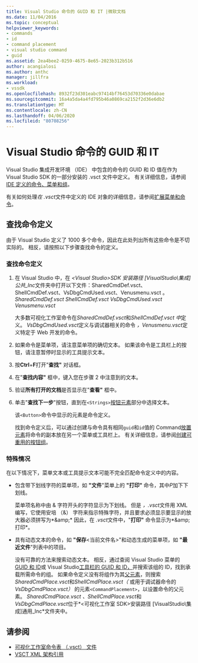 ```yaml
---
title: Visual Studio 命令的 GUID 和 IT |微软文档
ms.date: 11/04/2016
ms.topic: conceptual
helpviewer_keywords:
- commands
- id
- command placement
- visual studio command
- guid
ms.assetid: 2ea4bee2-0259-4675-8e65-2023b312b516
author: acangialosi
ms.author: anthc
manager: jillfra
ms.workload:
- vssdk
ms.openlocfilehash: 8932f23d301eabc97414bf76453d70336e0dabae
ms.sourcegitcommit: 16a4a5da4a4fd795b46a0869ca2152f2d36e6db2
ms.translationtype: MT
ms.contentlocale: zh-CN
ms.lasthandoff: 04/06/2020
ms.locfileid: "80708256"
---
```

# <a name="guids-and-ids-of-visual-studio-commands"></a>Visual Studio 命令的 GUID 和 IT
Visual Studio 集成开发环境 （IDE） 中包含的命令的 GUID 和 ID 值在作为 Visual Studio SDK 的一部分安装的 .vsct 文件中定义。 有关详细信息，请参阅[IDE 定义的命令、菜单和组](../../extensibility/internals/ide-defined-commands-menus-and-groups.md)。

 有关如何处理*在 .vsct*文件中定义的 IDE 对象的详细信息，请参阅[扩展菜单和命令](../../extensibility/extending-menus-and-commands.md)。

## <a name="find-a-command-definition"></a>查找命令定义
 由于 Visual Studio 定义了 1000 多个命令，因此在此处列出所有这些命令是不切实际的。 相反，请按照以下步骤查找命令的定义。

### <a name="to-locate-a-command-definition"></a>查找命令定义

1. 在 Visual Studio 中，在 *<Visual Studio\>SDK 安装路径 [VisualStudio\\集成]公共_Inc*文件夹中打开以下文件：SharedCmdDef.vsct、ShellCmdDef.vsct、VsDbgCmdUsed.vsct、Venusmenu.vsct 。 *SharedCmdDef.vsct* *ShellCmdDef.vsct* *VsDbgCmdUsed.vsct* *Venusmenu.vsct*

    大多数可视化工作室命令在*SharedCmdDef.vsct*和*ShellCmdDef.vsct 中*定义。 *VsDbgCmdUsed.vsct*定义与调试器相关的命令 *，Venusmenu.vsct*定义特定于 Web 开发的命令。

2. 如果命令是菜单项，请注意菜单项的确切文本。 如果该命令是工具栏上的按钮，请注意暂停时显示的工具提示文本。

3. 按**Ctrl**+**F**打开"**查找"** 对话框。

4. 在"**查找内容"** 框中，键入您在步骤 2 中注意到的文本。

5. 验证**所有打开的文档**是否显示在"**查看"** 框中。

6. 单击"**查找下一步**"按钮，直到在`<Strings>`[按钮元素](../../extensibility/button-element.md)部分中选择文本。

    该`<Button>`命令中显示的元素是命令定义。

   找到命令定义后，可以通过创建与命令具有相同`guid`和`id`值的 Command[放置元素](../../extensibility/commandplacement-element.md)将命令的副本放在另一个菜单或工具栏上。 有关详细信息，请参阅[创建可重用的按钮组](../../extensibility/creating-reusable-groups-of-buttons.md)。

### <a name="special-cases"></a>特殊情况
 在以下情况下，菜单文本或工具提示文本可能不完全匹配命令定义中的内容。

- 包含带下划线字符的菜单项，如 **"文件**"菜单上的 **"打印"** 命令，其中*P*加下下划线。

     菜单项名称中由 & 字符开头的字符显示为下划线。 但是 *，.vsct*文件用 XML 编写，它使用安培 （&） 字符来指示特殊字符，并且要求必须显示要显示的放大器必须拼写为*&amp;amp;* 因此，在 *.vsct*文件中，"**打印"** 命令显示为*&amp;amp;打印*。

- 具有动态文本的命令，如 **"保存**\<当前文件名\>"和动态生成的菜单项，如 **"最近文件**"列表中的项目。

     没有可靠的方法来搜索动态文本。 相反，通过查阅 Visual Studio 菜单的[GUID 和 ID](../../extensibility/internals/guids-and-ids-of-visual-studio-menus.md)或 Visual Studio[工具栏的 GUID 和 ID，](../../extensibility/internals/guids-and-ids-of-visual-studio-toolbars.md)并搜索该组的 ID，找到承载所需命令的组。 如果命令定义没有将组作为其[父元素](../../extensibility/parent-element.md)，则搜索*SharedCmdPlace.vsct*和*ShellCmdPlace.vsct（* 或用于调试器命令的*VsDbgCmdPlace.vsct）* 的元素`<CommandPlacement>`，以设置命令的父元素。 *SharedCmdPlace.vsct* *、ShellCmdPlace.vsct*和*VsDbgCmdPlace.vsct*位于*\<可视化工作室 SDK\>安装路径 [VisualStudio\\集成]通用_Inc*文件夹中。

## <a name="see-also"></a>请参阅

- [可视化工作室命令表 （.vsct） 文件](../../extensibility/internals/visual-studio-command-table-dot-vsct-files.md)
- [VSCT XML 架构引用](../../extensibility/vsct-xml-schema-reference.md)

